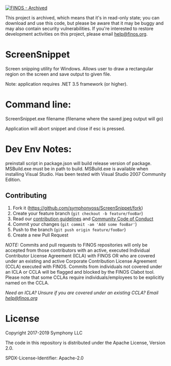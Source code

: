 [![FINOS - Archived](https://cdn.jsdelivr.net/gh/finos/contrib-toolbox@master/images/badge-archived.svg)](https://community.finos.org/docs/governance/Software-Projects/stages/archived)

This project is archived, which means that it's in read-only state; you can download and use this code, but please be aware that it may be buggy and may also contain security vulnerabilities. If you're interested to restore development activities on this project, please email help@finos.org.

# ScreenSnippet
Screen snipping utility for Windows. Allows user to draw a rectangular region on the screen and save output to given file.

Note: application requires .NET 3.5 framework (or higher).

# Command line:
ScreenSnippet.exe filename
(filename where the saved jpeg output will go)

Application will abort snippet and close if esc is pressed.

# Dev Env Notes:
preinstall script in package.json will build release version of package.  MSBuild.exe must be in path to build.  MSBuild.exe is available when installing Visual Studio.  Has been tested with Visual Studio 2007 Community Edition.

## Contributing

1. Fork it (<https://github.com/symphonyoss/ScreenSnippet/fork>)
2. Create your feature branch (`git checkout -b feature/fooBar`)
3. Read our [contribution guidelines](.github/CONTRIBUTING.md) and [Community Code of Conduct](https://www.finos.org/code-of-conduct)
4. Commit your changes (`git commit -am 'Add some fooBar'`)
5. Push to the branch (`git push origin feature/fooBar`)
6. Create a new Pull Request

_NOTE:_ Commits and pull requests to FINOS repositories will only be accepted from those contributors with an active, executed Individual Contributor License Agreement (ICLA) with FINOS OR who are covered under an existing and active Corporate Contribution License Agreement (CCLA) executed with FINOS. Commits from individuals not covered under an ICLA or CCLA will be flagged and blocked by the FINOS Clabot tool. Please note that some CCLAs require individuals/employees to be explicitly named on the CCLA.

*Need an ICLA? Unsure if you are covered under an existing CCLA? Email [help@finos.org](mailto:help@finos.org)*

# License

Copyright 2017-2019 Symphony LLC

The code in this repository is distributed under the Apache License, Version 2.0.

SPDX-License-Identifier: Apache-2.0
